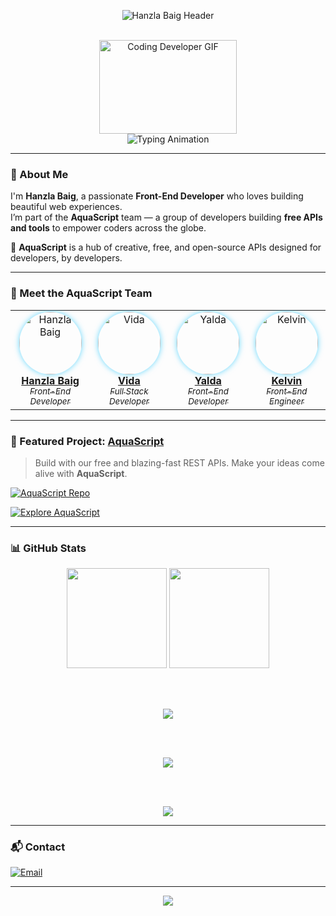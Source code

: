<div align="center">

<!-- 🔹 HEADER -->
  
![Hanzla Baig Header](https://capsule-render.vercel.app/api?type=waving&color=00bfff&height=200&section=header&text=Hanzla%20Baig&fontSize=42&fontColor=ffffff&desc=Front-End%20Developer%20×%20AquaScript%20Team&descSize=20&animation=fadeInDown)

<br/>

<!-- 🔹 GIF + Typing Animation -->

<img src="https://media.giphy.com/media/xUPGcguWZHRC2HyBRS/giphy.gif" width="220" height="150" alt="Coding Developer GIF" />

<br/>

<img src="https://readme-typing-svg.demolab.com?font=Fira+Code&weight=600&size=24&duration=3000&pause=1000&color=00BFFF&center=true&vCenter=true&width=600&lines=Passionate+Developer;Loves+Clean+Code;Building+Awesome+Websites;AquaScript+Team+Member" alt="Typing Animation" />

</div>

---

### 🌟 About Me

I'm **Hanzla Baig**, a passionate **Front-End Developer** who loves building beautiful web experiences.  
I’m part of the **AquaScript** team — a group of developers building **free APIs and tools** to empower coders across the globe.

🌊 **AquaScript** is a hub of creative, free, and open-source APIs designed for developers, by developers.

---

### 👥 Meet the AquaScript Team

<div align="center">

<!-- Team Members Grid -->
  
<table>
  <tr>
    <td align="center">
      <a href="https://github.com/wecoded-dev" target="_blank">
        <img src="https://github.com/wecoded-dev.png" width="100" style="border-radius: 50%; box-shadow: 0px 0px 10px rgba(0,191,255,0.6);" alt="Hanzla Baig" />
        <br/>
        <b>Hanzla Baig</b><br/>
        <sub><i>Front-End Developer</i></sub>
      </a>
    </td>
    <td align="center">
      <a href="https://github.com/VIDAKHOSHPEY22" target="_blank">
        <img src="https://github.com/VIDAKHOSHPEY22.png" width="100" style="border-radius: 50%; box-shadow: 0px 0px 10px rgba(0,191,255,0.6);" alt="Vida" />
        <br/>
        <b>Vida</b><br/>
        <sub><i>Full Stack Developer</i></sub>
      </a>
    </td>
    <td align="center">
      <a href="https://github.com/YALDAKHOSHPEY" target="_blank">
        <img src="https://github.com/YALDAKHOSHPEY.png" width="100" style="border-radius: 50%; box-shadow: 0px 0px 10px rgba(0,191,255,0.6);" alt="Yalda" />
        <br/>
        <b>Yalda</b><br/>
        <sub><i>Front-End Developer</i></sub>
      </a>
    </td>
    <td align="center">
      <a href="https://github.com/KelvinCode1234" target="_blank">
        <img src="https://github.com/KelvinCode1234.png" width="100" style="border-radius: 50%; box-shadow: 0px 0px 10px rgba(0,191,255,0.6);" alt="Kelvin" />
        <br/>
        <b>Kelvin</b><br/>
        <sub><i>Front-End Engineer</i></sub>
      </a>
    </td>
  </tr>
</table>

</div>

---

### 🚀 Featured Project: [AquaScript](https://github.com/wecoded-dev/Aquascript)

> Build with our free and blazing-fast REST APIs. Make your ideas come alive with **AquaScript**.

[![AquaScript Repo](https://github-readme-stats.vercel.app/api/pin/?username=wecoded-dev&repo=Aquascript&theme=tokyonight)](https://github.com/wecoded-dev/Aquascript)

[![Explore AquaScript](https://img.shields.io/badge/Explore%20AquaScript%20APIs-00bfff?style=for-the-badge&logo=cloudflare&logoColor=white)](https://aquascript.xyz)

---

### 📊 GitHub Stats

<div align="center">

<img src="https://github-readme-stats.vercel.app/api?username=wecoded-dev&show_icons=true&theme=react&hide_border=true&border_radius=10" height="160"/>

<img src="https://github-readme-stats.vercel.app/api/top-langs/?username=wecoded-dev&layout=compact&theme=react&hide_border=true&border_radius=10" height="160"/>

<br/><br/>

<img src="https://github-readme-streak-stats.herokuapp.com/?user=wecoded-dev&theme=tokyonight&hide_border=true" />

<br/><br/>

<img src="https://github-profile-summary-cards.vercel.app/api/cards/profile-details?username=wecoded-dev&theme=tokyonight" />

<br/><br/>

<img src="https://github-profile-trophy.vercel.app/?username=wecoded-dev&theme=algolia&margin-w=10" />

</div>

---

### 📬 Contact

[![Email](https://img.shields.io/badge/📩%20support@aquascript.xyz-00bfff?style=for-the-badge)](mailto:support@aquascript.xyz)

---

<div align="center">

<img src="https://capsule-render.vercel.app/api?type=wave&color=00bfff&height=100&section=footer&text=Thanks%20for%20visiting!%20💜&fontSize=25&fontColor=ffffff" />

</div>
